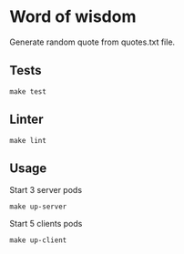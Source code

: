 # Word of wisdom

Generate random quote from quotes.txt file.

## Tests

    make test

## Linter

    make lint

## Usage

Start 3 server pods

    make up-server

Start 5 clients pods

    make up-client
